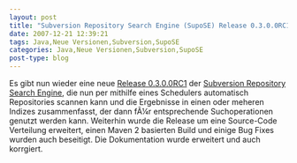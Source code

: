 ```yaml
---
layout: post
title: "Subversion Repository Search Engine (SupoSE) Release 0.3.0.0RC1 (Earth)"
date: 2007-12-21 12:39:21
tags: Java,Neue Versionen,Subversion,SupoSE
categories: Java,Neue Versionen,Subversion,SupoSE
post-type: blog
---
```

Es gibt nun wieder eine neue <a href="http://supose.soebes.de/milestone/0.3.0%20Earth"  title="Release 0.3.0.0RC1">Release 0.3.0.0RC1</a> der <a href="http://supose.soebes.de"  title="SupoSE">Subversion Repository Search Engine</a>, die nun per mithilfe eines Schedulers automatisch Repositories scannen kann und die Ergebnisse in einen oder meheren Indizes zusammenfasst, der dann fÃ¼r entsprechende Suchoperationen genutzt werden kann. Weiterhin wurde die Release um eine Source-Code Verteilung erweitert, einen Maven 2 basierten Build und einige Bug Fixes wurden auch beseitigt. Die Dokumentation wurde erweitert und auch korrgiert.